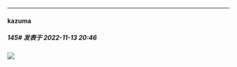 

*****

####  kazuma  
##### 145#       发表于 2022-11-13 20:46

<img src="https://static.saraba1st.com/image/smiley/face2017/009.gif" referrerpolicy="no-referrer">

